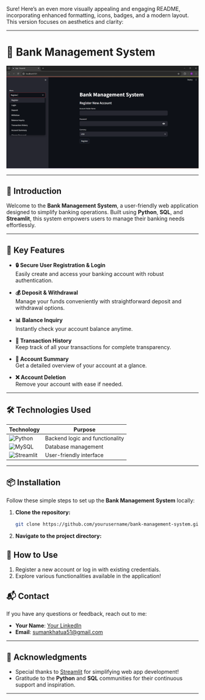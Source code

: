 Sure! Here’s an even more visually appealing and engaging README, incorporating enhanced formatting, icons, badges, and a modern layout. This version focuses on aesthetics and clarity:

---

# 🏦 Bank Management System

![Bank Management System](https://github.com/sumankhatua5/Bank_Management_System/blob/main/Screenshot%202024-10-05%20223935.png)  

---

## 📖 Introduction

Welcome to the **Bank Management System**, a user-friendly web application designed to simplify banking operations. Built using **Python**, **SQL**, and **Streamlit**, this system empowers users to manage their banking needs effortlessly.

---

## 🌟 Key Features

- **🔒 Secure User Registration & Login**  
  Easily create and access your banking account with robust authentication.

- **💰 Deposit & Withdrawal**  
  Manage your funds conveniently with straightforward deposit and withdrawal options.

- **📊 Balance Inquiry**  
  Instantly check your account balance anytime.

- **📜 Transaction History**  
  Keep track of all your transactions for complete transparency.

- **📄 Account Summary**  
  Get a detailed overview of your account at a glance.

- **❌ Account Deletion**  
  Remove your account with ease if needed.

---

## 🛠 Technologies Used

| Technology | Purpose |
|------------|---------|
| ![Python](https://img.shields.io/badge/Python-3776AB?style=for-the-badge&logo=python&logoColor=white) | Backend logic and functionality |
| ![MySQL](https://img.shields.io/badge/MySQL-4479A1?style=for-the-badge&logo=mysql&logoColor=white) | Database management |
| ![Streamlit](https://img.shields.io/badge/Streamlit-FF4B3A?style=for-the-badge&logo=streamlit&logoColor=white) | User-friendly interface |

---

## 📦 Installation

Follow these simple steps to set up the **Bank Management System** locally:

1. **Clone the repository:**

   ```bash
   git clone https://github.com/yourusername/bank-management-system.git
   ```

2. **Navigate to the project directory:**



## 🎨 How to Use

1. Register a new account or log in with existing credentials.
2. Explore various functionalities available in the application!


## 📬 Contact

If you have any questions or feedback, reach out to me:

- **Your Name**: [Your LinkedIn](https://www.linkedin.com/in/suman-khatua-919a7b2b0/)
- **Email**: sumankhatua51@gmail.com

---

## 🎉 Acknowledgments

- Special thanks to [Streamlit](https://streamlit.io/) for simplifying web app development!
- Gratitude to the **Python** and **SQL** communities for their continuous support and inspiration.

---

